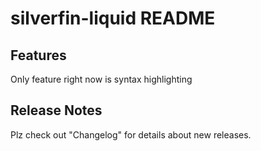 # silverfin-liquid README

## Features

Only feature right now is syntax highlighting

## Release Notes

Plz check out "Changelog" for details about new releases.
